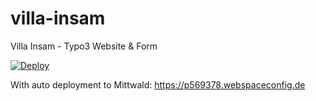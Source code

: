 # villa-insam
Villa Insam - Typo3 Website &amp; Form

[![Deploy](https://github.com/patrik-staffler/villa-insam/actions/workflows/deploy.yml/badge.svg?event=deployment)](https://github.com/patrik-staffler/villa-insam/actions/workflows/deploy.yml)

With auto deployment to Mittwald: https://p569378.webspaceconfig.de
